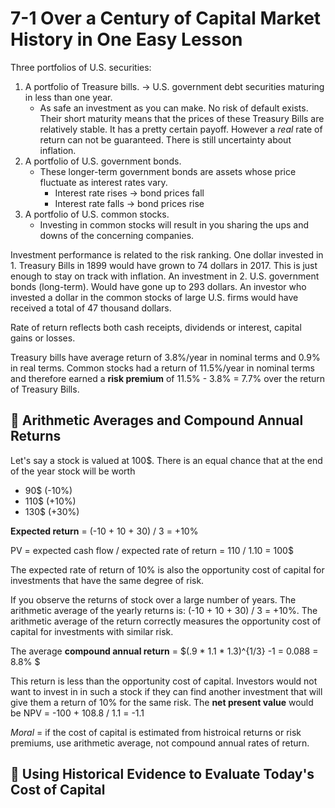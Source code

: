 # 7-1 Over a Century of Capital Market History in One Easy Lesson

Three portfolios of U.S. securities:
1. A portfolio of Treasure bills. -> U.S. government debt securities maturing in less than one year.
    + As safe an investment as you can make. No risk of default exists. Their short maturity means that the prices of these Treasury Bills are relatively stable. It has a pretty certain payoff. However a *real* rate of return can not be guaranteed. There is still uncertainty about inflation.
2. A portfolio of U.S. government bonds.
    + These longer-term government bonds are assets whose price fluctuate as interest rates vary. 
        + Interest rate rises -> bond prices fall
        + Interest rate falls -> bond prices rise
3. A portfolio of U.S. common stocks.
    + Investing in common stocks will result in you sharing the ups and downs of the concerning companies. 


Investment performance is related to the risk ranking. One dollar invested in 1. Treasury Bills in 1899 would have grown to 74 dollars in 2017. This is just enough to stay on track with inflation. An investment in 2. U.S. government bonds (long-term). Would have gone up to 293 dollars. An investor who invested a dollar in the common stocks of large U.S. firms would have received a total of 47 thousand dollars.

Rate of return reflects both cash receipts, dividends or interest, capital gains or losses. 

Treasury bills have average return of 3.8%/year in nominal terms and 0.9% in real terms. Common stocks had a return of 11.5%/year in nominal terms and therefore earned a **risk premium** of 11.5% - 3.8% = 7.7% over the return of Treasury Bills.

## 📅 Arithmetic Averages and Compound Annual Returns
Let's say a stock is valued at 100$. There is an equal chance that at the end of the year stock will be worth
+ 90$  (-10%)
+ 110$ (+10%)
+ 130$ (+30%)

**Expected return** = (-10 + 10 + 30) / 3 = +10%

PV = expected cash flow / expected rate of return = 110 / 1.10 = 100$

The expected rate of return of 10% is also the opportunity cost of capital for investments that have the same degree of risk. 

If you observe the returns of stock over a large number of years. The arithmetic average of the yearly returns is: (-10 + 10 + 30) / 3 = +10%. The arithmetic average of the return correctly measures the opportunity cost of capital for investments with similar risk.

The average **compound annual return** = $(.9 * 1.1 * 1.3)^{1/3} -1 = 0.088 = 8.8\% $

This return is less than the opportunity cost of capital. Investors would not want to invest in in such a stock if they can find another investment that will give them a return of 10% for the same risk. The **net present value** would be NPV = -100 + 108.8 / 1.1 = -1.1

_Moral_ = if the cost of capital is estimated from histroical returns or risk premiums, use arithmetic average, not compound annual rates of return. 

## 📜 Using Historical Evidence to Evaluate Today's Cost of Capital

